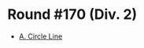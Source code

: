 # Round #170 (Div. 2)

* [A. Circle Line][]

[A. Circle Line]: http://codeforces.com/contest/278/problem/A
